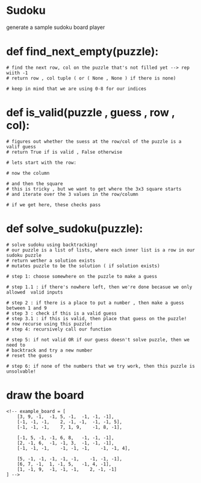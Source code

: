# Sudoku
generate a sample sudoku board player
# def find_next_empty(puzzle):
    # find the next row, col on the puzzle that's not filled yet --> rep wiith -1
    # return row , col tuple ( or ( None , None ) if there is none)

    # keep in mind that we are using 0-8 for our indices
    
# def is_valid(puzzle , guess , row , col):
    # figures out whether the suess at the row/col of the puzzle is a valif guess
    # return True if is valid , False otherwise

    # lets start with the row:
    
    # now the column
    
    # and then the square
    # this is tricky , but we want to get where the 3x3 square starts
    # and iterate over the 3 values in the row/column
    
    # if we get here, these checks pass


# def solve_sudoku(puzzle):
    # solve sudoku using backtracking!
    # our puzzle is a list of lists, where each inner list is a row in our sudoku puzzle
    # return wether a solution exists
    # mutates puzzle to be the solution ( if solution exists)

    # step 1: choose somewhere on the puzzle to make a guess

    # step 1.1 : if there's nowhere left, then we're done becasue we only allowed  valid inputs
    
    # step 2 : if there is a place to put a number , then make a guess between 1 and 9
    # step 3 : check if this is a valid guess
    # step 3.1 : if this is valid, then place that guess on the puzzle!
    # now recurse using this puzzle!
    # step 4: recursively call our function
            
    # step 5: if not valid OR if our guess doesn't solve puzzle, then we need to
    # backtrack and try a new number
    # reset the guess

    # step 6: if none of the numbers that we try work, then this puzzle is unsolvable!


# draw the board
    <!-- example_board = [
        [3, 9, -1,  -1, 5, -1,  -1, -1, -1],
        [-1, -1, -1,    2, -1, -1,  -1, -1, 5],
        [-1, -1, -1,    7, 1, 9,    -1, 8, -1],

        [-1, 5, -1, -1, 6, 8,   -1, -1, -1],
        [2, -1, 6,  -1, -1, 3,  -1, -1, -1],
        [-1, -1, -1,    -1, -1, -1,    -1, -1, 4],

        [5, -1, -1, -1, -1, -1,    -1, -1, -1],
        [6, 7, -1,  1, -1, 5,   -1, 4, -1],
        [1, -1, 9,  -1, -1, -1,    2, -1, -1]
    ] -->
   




